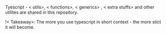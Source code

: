 <p>Tyescript - < utils>, < functions>, < generics> , < extra stuffs> and other utilites are shared in this repository.</p>

<p>!< Takeaway>: The more you use typescript in short context - the more stict it will become.
</p>


